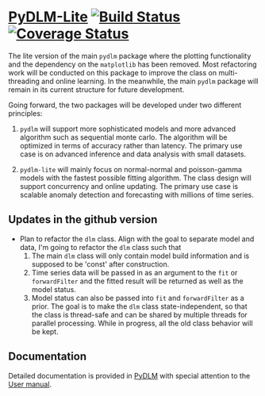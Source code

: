 [PyDLM-Lite](https://pydlm.github.io/)  [![Build Status](https://travis-ci.org/wwrechard/pydlm-lite.svg?branch=master)](https://travis-ci.org/wwrechard/pydlm) [![Coverage Status](https://coveralls.io/repos/github/wwrechard/pydlm/badge.svg?branch=master)](https://coveralls.io/github/wwrechard/pydlm?branch=master)
=======================================================

The lite version of the main `pydlm` package where the plotting functionality and the dependency on the `matplotlib` has been removed. Most refactoring work will be conducted on this package to improve the class on multi-threading and online learning. In the meanwhile, the main `pydlm` package will remain in its current structure for future development.

Going forward, the two packages will be developed under two different principles:

1. `pydlm` will support more sophisticated models and more advanced algorithm such as sequential monte carlo. The algorithm will be optimized in terms of accuracy rather than latency. The primary use case is on advanced inference and data analysis with small datasets.

2. `pydlm-lite` will mainly focus on normal-normal and poisson-gamma models with the fastest possible fitting algorithm. The class design will support concurrency and online updating. The primary use case is scalable anomaly detection and forecasting with millions of time series.

Updates in the github version
-------------------------------------------
* Plan to refactor the `dlm` class. Align with the goal to separate model and data, I'm going to refactor the `dlm` class such that
  1. The main `dlm` class will only contain model build information and is supposed to be 'const' after construction.
  2. Time series data will be passed in as an argument to the `fit` or `forwardFilter` and the fitted result will be returned as well as the model status.
  3. Model status can also be passed into `fit` and `forwardFilter` as a prior.
  The goal is to make the `dlm` class state-independent, so that the class is thread-safe and can be shared by multiple threads for parallel processing. While in progress, all the old class behavior will be kept.

Documentation
-------------
Detailed documentation is provided in [PyDLM](https://pydlm.github.io/) with special attention to the [User manual](https://pydlm.github.io/#dynamic-linear-models-user-manual).
